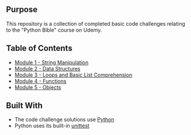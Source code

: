## Purpose

This repository is a collection of completed basic code challenges relating to the "Python Bible" course on Udemy.

## Table of Contents

- [Module 1 - String Manipulation](module-1)
- [Module 2 - Data Structures](module-2)
- [Module 3 - Loops and Basic List Comprehension](module-3)
- [Module 4 - Functions](module-4)
- [Module 5 - Objects](module-5)


## Built With

- The code challenge solutions use [Python](https://www.python.org/)
- Python uses its built-in [unittest](https://docs.python.org/3.7/library/unittest.html#assert-methods)
